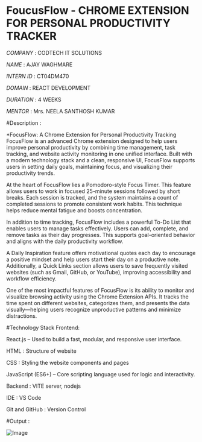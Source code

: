 # FoucusFlow - CHROME EXTENSION FOR PERSONAL PRODUCTIVITY TRACKER

*COMPANY* : CODTECH IT SOLUTIONS

*NAME* : AJAY WAGHMARE

*INTERN ID* : CT04DM470

*DOMAIN* : REACT DEVELOPMENT

*DURATION* : 4 WEEKS

*MENTOR* : Mrs. NEELA SANTHOSH KUMAR


#Description :

*FocusFlow: A Chrome Extension for Personal Productivity Tracking
FocusFlow is an advanced Chrome extension designed to help users improve personal productivity by combining time management, task tracking, 
and website activity monitoring in one unified interface. Built with a modern technology stack and a clean, responsive UI, FocusFlow supports users in setting daily goals,
maintaining focus, and visualizing their productivity trends.

At the heart of FocusFlow lies a Pomodoro-style Focus Timer. This feature allows users to work in focused 25-minute sessions followed by short breaks. Each session is tracked, 
and the system maintains a count of completed sessions to promote consistent work habits. This technique helps reduce mental fatigue and boosts concentration.

In addition to time tracking, FocusFlow includes a powerful To-Do List that enables users to manage tasks effectively. Users can add, complete, and remove tasks as their day progresses. 
This supports goal-oriented behavior and aligns with the daily productivity workflow.

A Daily Inspiration feature offers motivational quotes each day to encourage a positive mindset and help users start their day on a productive note. Additionally, a Quick Links section allows users to save frequently visited websites (such as Gmail, GitHub, or YouTube), improving accessibility and workflow efficiency.

One of the most impactful features of FocusFlow is its ability to monitor and visualize browsing activity using the Chrome Extension APIs. It tracks the time spent on different websites, categorizes them, and presents the data visually—helping users recognize unproductive patterns and minimize distractions.



#Technology Stack
Frontend:

React.js – Used to build a fast, modular, and responsive user interface.

HTML : Structure of website

CSS : Styling the website components and pages

JavaScript (ES6+) – Core scripting language used for logic and interactivity.

Backend : VITE server, nodejs

IDE : VS Code

Git and GitHub : Version Control


#Output :

![Image](https://github.com/user-attachments/assets/e8cdee60-6c6d-4891-ba3b-65367595c2ae)
